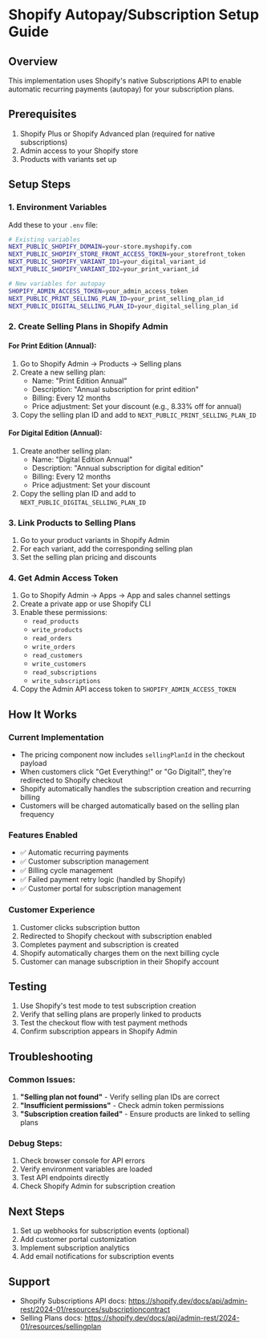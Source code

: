 # Shopify Autopay/Subscription Setup Guide

## Overview
This implementation uses Shopify's native Subscriptions API to enable automatic recurring payments (autopay) for your subscription plans.

## Prerequisites
1. Shopify Plus or Shopify Advanced plan (required for native subscriptions)
2. Admin access to your Shopify store
3. Products with variants set up

## Setup Steps

### 1. Environment Variables
Add these to your `.env` file:

```bash
# Existing variables
NEXT_PUBLIC_SHOPIFY_DOMAIN=your-store.myshopify.com
NEXT_PUBLIC_SHOPIFY_STORE_FRONT_ACCESS_TOKEN=your_storefront_token
NEXT_PUBLIC_SHOPIFY_VARIANT_ID1=your_digital_variant_id
NEXT_PUBLIC_SHOPIFY_VARIANT_ID2=your_print_variant_id

# New variables for autopay
SHOPIFY_ADMIN_ACCESS_TOKEN=your_admin_access_token
NEXT_PUBLIC_PRINT_SELLING_PLAN_ID=your_print_selling_plan_id
NEXT_PUBLIC_DIGITAL_SELLING_PLAN_ID=your_digital_selling_plan_id
```

### 2. Create Selling Plans in Shopify Admin

#### For Print Edition (Annual):
1. Go to Shopify Admin → Products → Selling plans
2. Create a new selling plan:
   - Name: "Print Edition Annual"
   - Description: "Annual subscription for print edition"
   - Billing: Every 12 months
   - Price adjustment: Set your discount (e.g., 8.33% off for annual)
3. Copy the selling plan ID and add to `NEXT_PUBLIC_PRINT_SELLING_PLAN_ID`

#### For Digital Edition (Annual):
1. Create another selling plan:
   - Name: "Digital Edition Annual" 
   - Description: "Annual subscription for digital edition"
   - Billing: Every 12 months
   - Price adjustment: Set your discount
2. Copy the selling plan ID and add to `NEXT_PUBLIC_DIGITAL_SELLING_PLAN_ID`

### 3. Link Products to Selling Plans
1. Go to your product variants in Shopify Admin
2. For each variant, add the corresponding selling plan
3. Set the selling plan pricing and discounts

### 4. Get Admin Access Token
1. Go to Shopify Admin → Apps → App and sales channel settings
2. Create a private app or use Shopify CLI
3. Enable these permissions:
   - `read_products`
   - `write_products` 
   - `read_orders`
   - `write_orders`
   - `read_customers`
   - `write_customers`
   - `read_subscriptions`
   - `write_subscriptions`
4. Copy the Admin API access token to `SHOPIFY_ADMIN_ACCESS_TOKEN`

## How It Works

### Current Implementation
- The pricing component now includes `sellingPlanId` in the checkout payload
- When customers click "Get Everything!" or "Go Digital!", they're redirected to Shopify checkout
- Shopify automatically handles the subscription creation and recurring billing
- Customers will be charged automatically based on the selling plan frequency

### Features Enabled
- ✅ Automatic recurring payments
- ✅ Customer subscription management
- ✅ Billing cycle management
- ✅ Failed payment retry logic (handled by Shopify)
- ✅ Customer portal for subscription management

### Customer Experience
1. Customer clicks subscription button
2. Redirected to Shopify checkout with subscription enabled
3. Completes payment and subscription is created
4. Shopify automatically charges them on the next billing cycle
5. Customer can manage subscription in their Shopify account

## Testing
1. Use Shopify's test mode to test subscription creation
2. Verify that selling plans are properly linked to products
3. Test the checkout flow with test payment methods
4. Confirm subscription appears in Shopify Admin

## Troubleshooting

### Common Issues:
1. **"Selling plan not found"** - Verify selling plan IDs are correct
2. **"Insufficient permissions"** - Check admin token permissions
3. **"Subscription creation failed"** - Ensure products are linked to selling plans

### Debug Steps:
1. Check browser console for API errors
2. Verify environment variables are loaded
3. Test API endpoints directly
4. Check Shopify Admin for subscription creation

## Next Steps
1. Set up webhooks for subscription events (optional)
2. Add customer portal customization
3. Implement subscription analytics
4. Add email notifications for subscription events

## Support
- Shopify Subscriptions API docs: https://shopify.dev/docs/api/admin-rest/2024-01/resources/subscriptioncontract
- Selling Plans docs: https://shopify.dev/docs/api/admin-rest/2024-01/resources/sellingplan

